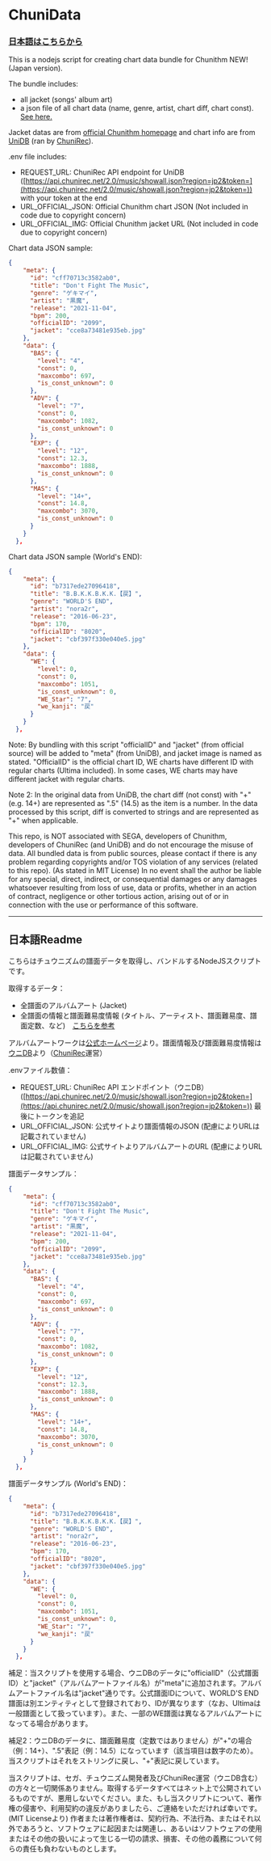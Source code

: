 # ChuniData

### [日本語はこちらから](#日本語Readme)

This is a nodejs script for creating chart data bundle for Chunithm NEW! (Japan version).

The bundle includes: 
- all jacket (songs' album art) 
- a json file of all chart data (name, genre, artist, chart diff, chart const). [See here.](https://developer.chunirec.net/docs/v2.0/methods-records#records-showall)

Jacket datas are from [official Chunithm homepage](https://chunithm.sega.jp/) and chart info are from [UniDB](https://db.chunirec.net/) (ran by [ChuniRec](https://chunirec.net/)). 

.env file includes:
- REQUEST_URL: ChuniRec API endpoint for UniDB ([https://api.chunirec.net/2.0/music/showall.json?region=jp2&token=](https://api.chunirec.net/2.0/music/showall.json?region=jp2&token=)) with your token at the end
- URL_OFFICIAL_JSON: Official Chunithm chart JSON (Not included in code due to copyright concern)
- URL_OFFICIAL_IMG: Official Chunithm jacket URL (Not included in code due to copyright concern)

Chart data JSON sample: 

```json
{
    "meta": {
      "id": "cff70713c3582ab0",
      "title": "Don't Fight The Music",
      "genre": "ゲキマイ",
      "artist": "黒魔",
      "release": "2021-11-04",
      "bpm": 200,
      "officialID": "2099",
      "jacket": "cce8a73481e935eb.jpg"
    },
    "data": {
      "BAS": {
        "level": "4",
        "const": 0,
        "maxcombo": 697,
        "is_const_unknown": 0
      },
      "ADV": {
        "level": "7",
        "const": 0,
        "maxcombo": 1082,
        "is_const_unknown": 0
      },
      "EXP": {
        "level": "12",
        "const": 12.3,
        "maxcombo": 1888,
        "is_const_unknown": 0
      },
      "MAS": {
        "level": "14+",
        "const": 14.8,
        "maxcombo": 3070,
        "is_const_unknown": 0
      }
    }
  },
```

Chart data JSON sample (World's END):

```json
{
    "meta": {
      "id": "b7317ede27096418",
      "title": "B.B.K.K.B.K.K.【戻】",
      "genre": "WORLD'S END",
      "artist": "nora2r",
      "release": "2016-06-23",
      "bpm": 170,
      "officialID": "8020",
      "jacket": "cbf397f330e040e5.jpg"
    },
    "data": {
      "WE": {
        "level": 0,
        "const": 0,
        "maxcombo": 1051,
        "is_const_unknown": 0,
        "WE_Star": "7",
        "we_kanji": "戻"
      }
    }
  },
```

Note: By bundling with this script "officialID" and "jacket" (from official source) will be added to "meta" (from UniDB), and jacket image is named as stated. "OfficialID" is the official chart ID, WE charts have different ID with regular charts (Ultima included). In some cases, WE charts may have different jacket with regular charts.

Note 2: In the original data from UniDB, the chart diff (not const) with "+" (e.g. 14+) are represented as ".5" (14.5) as the item is a number. In the data processed by this script, diff is converted to strings and are represented as "+" when applicable. 

This repo, is NOT associated with SEGA, developers of Chunithm, developers of ChuniRec (and UniDB) and do not encourage the misuse of data. All bundled data is from public sources, please contact if there is any problem regarding copyrights and/or TOS violation of any services (related to this repo). (As stated in MIT License) In no event shall the author be liable for any special, direct, indirect, or consequential damages or any damages
whatsoever resulting from loss of use, data or profits, whether in an
action of contract, negligence or other tortious action, arising out of
or in connection with the use or performance of this software.

---

## 日本語Readme

こちらはチュウニズムの譜面データを取得し、バンドルするNodeJSスクリプトです。

取得するデータ：
- 全譜面のアルバムアート (Jacket)
- 全譜面の情報と譜面難易度情報 (タイトル、アーティスト、譜面難易度、譜面定数、など)　[こちらを参考](https://developer.chunirec.net/docs/v2.0/methods-records#records-showall)

アルバムアートワークは[公式ホームページ]((https://chunithm.sega.jp/))より。譜面情報及び譜面難易度情報は[ウニDB](https://db.chunirec.net/)より（[ChuniRec](https://chunirec.net/)運営）

.envファイル数値：
- REQUEST_URL: ChuniRec API エンドポイント（ウニDB） ([https://api.chunirec.net/2.0/music/showall.json?region=jp2&token=](https://api.chunirec.net/2.0/music/showall.json?region=jp2&token=)) 最後にトークンを追記
- URL_OFFICIAL_JSON: 公式サイトより譜面情報のJSON (配慮によりURLは記載されていません)
- URL_OFFICIAL_IMG: 公式サイトよりアルバムアートのURL (配慮によりURLは記載されていません)

譜面データサンプル：

```json
{
    "meta": {
      "id": "cff70713c3582ab0",
      "title": "Don't Fight The Music",
      "genre": "ゲキマイ",
      "artist": "黒魔",
      "release": "2021-11-04",
      "bpm": 200,
      "officialID": "2099",
      "jacket": "cce8a73481e935eb.jpg"
    },
    "data": {
      "BAS": {
        "level": "4",
        "const": 0,
        "maxcombo": 697,
        "is_const_unknown": 0
      },
      "ADV": {
        "level": "7",
        "const": 0,
        "maxcombo": 1082,
        "is_const_unknown": 0
      },
      "EXP": {
        "level": "12",
        "const": 12.3,
        "maxcombo": 1888,
        "is_const_unknown": 0
      },
      "MAS": {
        "level": "14+",
        "const": 14.8,
        "maxcombo": 3070,
        "is_const_unknown": 0
      }
    }
  },
```

譜面データサンプル (World's END)：

```json
{
    "meta": {
      "id": "b7317ede27096418",
      "title": "B.B.K.K.B.K.K.【戻】",
      "genre": "WORLD'S END",
      "artist": "nora2r",
      "release": "2016-06-23",
      "bpm": 170,
      "officialID": "8020",
      "jacket": "cbf397f330e040e5.jpg"
    },
    "data": {
      "WE": {
        "level": 0,
        "const": 0,
        "maxcombo": 1051,
        "is_const_unknown": 0,
        "WE_Star": "7",
        "we_kanji": "戻"
      }
    }
  },
```

補足：当スクリプトを使用する場合、ウニDBのデータに"officialID"（公式譜面ID）と"jacket"（アルバムアートファイル名）が"meta"に追加されます。アルバムアートファイル名は"jacket"通りです。公式譜面IDについて、WORLD'S END譜面は別エンティティとして登録されており、IDが異なります（なお、Ultimaは一般譜面として扱っています）。また、一部のWE譜面は異なるアルバムアートになってる場合があります。

補足2：ウニDBのデータに、譜面難易度（定数ではありません）が"+"の場合（例：14+）、".5"表記（例：14.5）になっています（該当項目は数字のため）。当スクリプトはそれをストリングに戻し、"+"表記に戻しています。

当スクリプトは、セガ、チュウニズム開発者及びChuniRec運営（ウニDB含む）の方々と一切関係ありません。取得するデータすべてはネット上で公開されているものですが、悪用しないでください。また、もし当スクリプトについて、著作権の侵害や、利用契約の違反がありましたら、ご連絡をいただければ幸いです。(MIT Licenseより) 作者または著作権者は、契約行為、不法行為、またはそれ以外であろうと、ソフトウェアに起因または関連し、あるいはソフトウェアの使用またはその他の扱いによって生じる一切の請求、損害、その他の義務について何らの責任も負わないものとします。